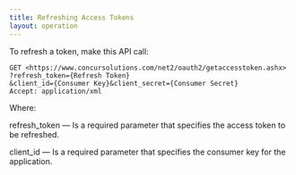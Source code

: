 ```yaml
---
title: Refreshing Access Tokens 
layout: operation
---
```





To refresh a token, make this API call:

    GET <https://www.concursolutions.com/net2/oauth2/getaccesstoken.ashx>
    ?refresh_token={Refresh Token}
    &client_id={Consumer Key}&client_secret={Consumer Secret}
    Accept: application/xml

Where:

refresh_token — Is a required parameter that specifies the access token to be refreshed.

client_id — Is a required parameter that specifies the consumer key for the application.

 

